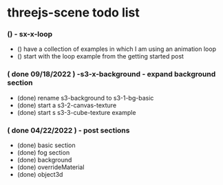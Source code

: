# threejs-scene todo list

### () - sx-x-loop
* () have a collection of examples in which I am using an animation loop
* () start with the loop example from the getting started post

### ( done 09/18/2022 ) -s3-x-background - expand background section
* (done) rename s3-background to s3-1-bg-basic
* (done) start a s3-2-canvas-texture
* (done) start s s3-3-cube-texture example

### ( done 04/22/2022 ) - post sections
* (done) basic section
* (done) fog section
* (done) background
* (done) overrideMaterial
* (done) object3d